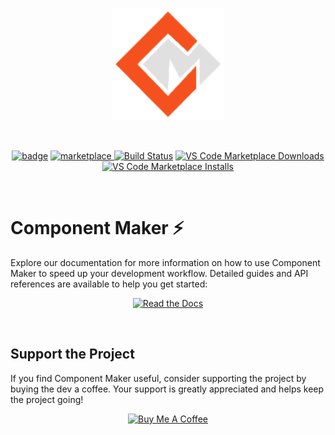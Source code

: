 <p align="center">
  <a href="https://vitejs.dev" target="_blank" rel="noopener noreferrer">
    <img width="180" src="assets/images/icon.png" alt="Vite logo">
  </a>
</p>
<br/>
<p align="center">
 <a href="#badge">
    <img alt="badge" src="https://img.shields.io/badge/Component-Maker-f4511e.svg?style=flat-square"></a>
  <a href="https://marketplace.visualstudio.com/items?itemName=Ar-mane.component-maker"><img src="https://img.shields.io/visual-studio-marketplace/v/Ar-mane.component-maker?label=Component%20Maker&logo=visual-studio-code" alt="marketplace"/>
  <a href="https://github.com/Ar-mane/component-maker/actions/workflows/publish.yml">
    <img alt="Build Status" src="https://github.com/Ar-mane/component-maker/actions/workflows/publish.yml/badge.svg"></a>
  <a href="https://marketplace.visualstudio.com/items?itemName=Ar-mane.component-maker">
    <img alt="VS Code Marketplace Downloads" src="https://img.shields.io/visual-studio-marketplace/d/Ar-mane.component-maker"></a>
  <a href="https://marketplace.visualstudio.com/items?itemName=Ar-mane.component-maker">
    <img alt="VS Code Marketplace Installs" src="https://img.shields.io/visual-studio-marketplace/i/Ar-mane.component-maker"></a>
</p>
 
<br/>

# Component Maker ⚡

Explore our documentation for more information on how to use Component Maker to speed up your development workflow. Detailed guides and API references are available to help you get started:

<p align="center">
  <a href="https://component-maker.vercel.com" target="_blank" rel="noopener noreferrer">
    <img src="https://img.shields.io/badge/Read%20the-Docs-42b983.svg?style=for-the-badge&logo=vercel" alt="Read the Docs">
  </a>
</p>

<br/>

## Support the Project

If you find Component Maker useful, consider supporting the project by buying the dev a coffee. Your support is greatly appreciated and helps keep the project going!

<p align="center">
  <a href="https://www.buymeacoffee.com/armanearache" target="_blank">
    <img src="https://www.buymeacoffee.com/assets/img/custom_images/orange_img.png" alt="Buy Me A Coffee" style="height: auto !important;width: auto !important;" >
  </a>
</p>